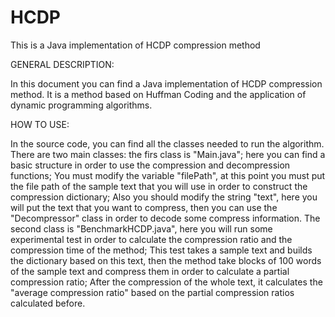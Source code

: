 # HCDP
This is a Java implementation of HCDP compression method

GENERAL DESCRIPTION:

In this document you can find a Java implementation of HCDP compression method. It is a method based on Huffman Coding and the application of dynamic programming algorithms.

HOW TO USE:

In the source code, you can find all the classes needed to run the algorithm. There are two main classes: the firs class is "Main.java"; here you can find a basic structure in order to use the compression and decompression functions; You must modify the variable "filePath", at this point you must put the file path of the sample text that you will use in order to construct the compression dictionary; Also you should modify the string "text", here you will put the text that you want to compress, then you can use the "Decompressor" class in order to decode some compress information. The second class is "BenchmarkHCDP.java", here you will run some experimental test in order to calculate the compression ratio and the compression time of the method; This test takes a sample text and builds the dictionary based on this text, then the method take blocks of 100 words of the sample text and compress them in order to calculate a partial compression ratio; After the compression of the whole text, it calculates the "average compression ratio" based on the partial compression ratios calculated before.

